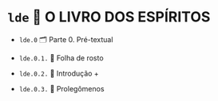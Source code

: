 # `lde` 📔 O LIVRO DOS ESPÍRITOS

- `lde.0` 🗂️ Parte 0. Pré-textual

- `lde.0.1.` 📃 Folha de rosto
- `lde.0.2.` 📑 Introdução +
- `lde.0.3.` 📃 Prolegômenos


